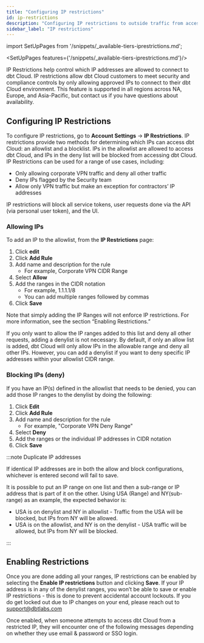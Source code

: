 ```yaml
---
title: "Configuring IP restrictions"
id: ip-restrictions
description: "Configuring IP restrictions to outside traffic from accessing your dbt Cloud environment"
sidebar_label: "IP restrictions"
---
```


import SetUpPages from '/snippets/_available-tiers-iprestrictions.md';

<SetUpPages features={'/snippets/_available-tiers-iprestrictions.md'}/>

IP Restrictions help control which IP addresses are allowed to connect to dbt Cloud. IP restrictions allow dbt Cloud customers to meet security and compliance controls by only allowing approved IPs to connect to their dbt Cloud environment. This feature is supported in all regions across NA, Europe, and Asia-Pacific, but contact us if you have questions about availability.

## Configuring IP Restrictions

To configure IP restrictions, go to **Account Settings** → **IP Restrictions**. IP restrictions provide two methods for determining which IPs can access dbt Cloud: an allowlist and a blocklist. IPs in the allowlist are allowed to access dbt Cloud, and IPs in the deny list will be blocked from accessing dbt Cloud. IP Restrictions can be used for a range of use cases, including:

- Only allowing corporate VPN traffic and deny all other traffic
- Deny IPs flagged by the Security team
- Allow only VPN traffic but make an exception for contractors’ IP addresses

IP restrictions will block all service tokens, user requests done via the API (via personal user token), and the UI.
### Allowing IPs

To add an IP to the allowlist, from the **IP Restrictions** page:

1.  Click **edit**
2. Click **Add Rule**
3. Add name and description for the rule
    - For example, Corporate VPN CIDR Range
4. Select **Allow**
5. Add the ranges in the CIDR notation
	- For example, 1.1.1.1/8
	- You can add multiple ranges followed by commas
6. Click **Save**

Note that simply adding the IP Ranges will not enforce IP restrictions. For more information, see the section “Enabling Restrictions.”

If you only want to allow the IP ranges added to this list and deny all other requests, adding a denylist is not necessary. By default, if only an allow list is added, dbt Cloud will only allow IPs in the allowable range and deny all other IPs. However, you can add a denylist if you want to deny specific IP addresses within your allowlist CIDR range.

### Blocking IPs (deny)

If you have an IP(s) defined in the allowlist that needs to be denied, you can add those IP ranges to the denylist by doing the following:

1. Click **Edit**
2. Click **Add Rule**
3. Add name and description for the rule
	- For example, "Corporate VPN Deny Range"
4. Select **Deny**
5. Add the ranges or the individual IP addresses in CIDR notation
6. Click **Save**

:::note Duplicate IP addresses

If identical IP addresses are in both the allow and block configurations, whichever is entered second will fail to save.

It is possible to put an IP range on one list and then a sub-range or IP address that is part of it on the other. Using USA (Range) and NY(sub-range) as an example, the expected behavior is:
- USA is on denylist and NY in allowlist - Traffic from the USA will be blocked, but IPs from NY will be allowed.
- USA is on the allowlist, and NY is on the denylist - USA traffic will be allowed, but IPs from NY will be blocked.

:::

## Enabling Restrictions

Once you are done adding all your ranges, IP restrictions can be enabled by selecting the **Enable IP restrictions** button and clicking **Save**. If your IP address is in any of the denylist ranges, you won’t be able to save or enable IP restrictions - this is done to prevent accidental account lockouts. If you do get locked out due to IP changes on your end, please reach out to support@dbtlabs.com

Once enabled, when someone attempts to access dbt Cloud from a restricted IP, they will encounter one of the following messages depending on whether they use email & password or SSO login. 

<Lightbox src="/img/docs/dbt-cloud/ip-restricted-email.png" title="IP restricted access denied message for email logins"/>

<Lightbox src="/img/docs/dbt-cloud/ip-restricted-sso.png" title="IP restricted access denied message for SSO logins"/>

